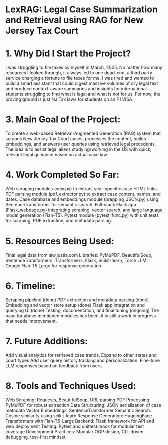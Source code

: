 # LexRAG: Legal Case Summarization and Retrieval using RAG for New Jersey Tax Court

# 1. Why Did I Start the Project?
I was struggling to file taxes by myself in March, 2025. No matter how many resources I looked through, it always led to one dead-end, a third party service charging a fortune to file taxes for me. I was tired and wanted to build a smart assistant that could digest massive volumes of dry legal text and produce context-aware summaries and insights for international students struggling to find what is legal and what is not for us. For now, the proving ground is just NJ Tax laws for students on an F1 VISA.

# 3. Main Goal of the Project:
To create a web-based Retrieval-Augmented Generation (RAG) system that scrapes New Jersey Tax Court cases, processes the content, builds embeddings, and answers user queries using retrieved legal precedents. The idea is to assist legal aliens studying/working in the US with quick, relevant legal guidance based on actual case law.

# 4. Work Completed So Far:
Web scraping modules (new.py) to extract year-specific case HTML links.
PDF parsing module (pdf_extractor.py) to extract case content, names, and dates.
Case database and embeddings module (prepping_JSON.py) using SentenceTransformer for semantic search.
Full-stack Flask app (Flask_webpage.py) integrating scraping, vector search, and large language model generation (Flan-T5).
Pytest module (pytest_func.py) with unit tests for scraping, PDF extraction, and metadata parsing.

# 5. Resources Being Used:
Final legal data from law.justia.com
Libraries: PyMuPDF, BeautifulSoup, SentenceTransformers, Transformers, Flask, Scikit-learn, Torch
LLM: Google Flan-T5 Large for response generation

# 6. Timeline:
Scraping pipeline (done)
PDF extraction and metadata parsing (done)
Embedding and vector store setup (done)
Flask app integration and querying UI (done)
Testing, documentation, and final tuning (ongoing)
The base for above mentioned modules has been, it is still a work in progress that needs improvement.

# 7. Future Additions:
Add visual analytics for retrieved case trends.
Expand to other states and court types
Add user query history tracking and personalization.
Fine-tune LLM responses based on feedback from users.
# 8. Tools and Techniques Used:

Web Scraping: Requests, BeautifulSoup, URL parsing
PDF Processing: PyMuPDF for robust extraction
Data Structuring: JSON serialization of case metadata
Vector Embeddings: SentenceTransformer
Semantic Search: Cosine similarity using scikit-learn
Response Generation: HuggingFace Transformers with Flan-T5-Large
Backend: Flask framework for API and web deployment
Testing: Pytest and unittest.mock for modular test coverage
Development Practices: Modular OOP design, CLI-driven debugging, test-first mindset
